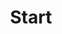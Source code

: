 ---
title: Start
headline: A simplistic start page for your browser.
state: archived
feature: false 
startDate: 12-23-2018
endDate: 03-17-2019
link: https://github.com/magnetardev/start
---